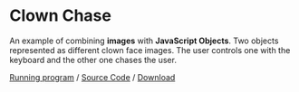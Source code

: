 # Clown Chase

An example of combining **images** with **JavaScript Objects**. Two objects represented as different clown face images. The user controls one with the keyboard and the other one chases the user.

[Running program](https://pippinbarr.github.io/cart253/examples/graphics/clown-chase/) / [Source Code](https://github.com/pippinbarr/cart253/tree/main/examples/graphics/clown-chase) / [Download](https://pippinbarr.github.io/cart253/examples/graphics/clown-chase.zip)
